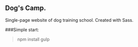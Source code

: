 ## Dog's Camp.

Single-page website of dog training school. Created with Sass.

###Simple start:

> npm install
> gulp

 
